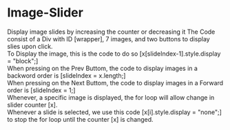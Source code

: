 # Image-Slider
Display image slides by increasing the counter or decreasing it
The Code consist of a Div with ID [wrapper], 7 images, and two buttons to display slies upon click.<br>
To Display the image, this is the code to do so [x[slideIndex-1].style.display = "block";]<br>
When pressing on the Prev Buttom, the code to display images in a backword order is [slideIndex = x.length;]<br>
When pressing on the Next Buttom, the code to display images in a Forward order is [slideIndex = 1;]<br>
Whenever, a specific image is displayed, the for loop will allow change in slider counter [x]. <br>
Whenever a slide is selected, we use this code [x[i].style.display = "none";] to stop the for loop until the counter [x] is changed.
